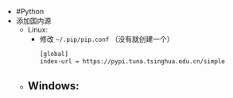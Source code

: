 - #Python
- 添加国内源
	- Linux:
		- 修改 `~/.pip/pip.conf` （没有就创建一个）
		  ```bash
		  [global]
		  index-url = https://pypi.tuna.tsinghua.edu.cn/simple
		  ```
	- Windows:
		-